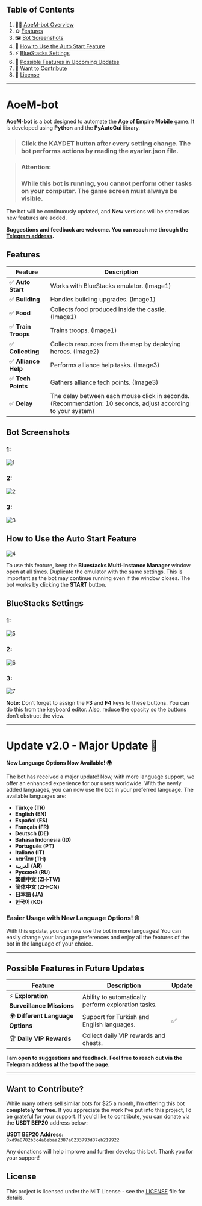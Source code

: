 ## Table of Contents

1. 🧑‍💻 [AoeM-bot Overview](#aoem-bot)
2. ⚙️ [Features](#features)
3. 🖼️ [Bot Screenshots](#bot-screenshots)
4. 🚀 [How to Use the Auto Start Feature](#how-to-use-the-auto-start-feature)
5. ⚡ [BlueStacks Settings](#bluestacks-settings)
6. 🔮 [Possible Features in Upcoming Updates](#possible-features-in-upcoming-updates)
7. 💖 [Want to Contribute](#want-to-contribute)
8. 📜 [License](#license)

---

# AoeM-bot

**AoeM-bot** is a bot designed to automate the **Age of Empire Mobile** game. It is developed using **Python** and the **PyAutoGui** library.

> ### Click the **KAYDET** button after every setting change. The bot performs actions by reading the **ayarlar.json** file.

> ### **Attention:**  
> ### While this bot is running, you cannot perform other tasks on your computer. The game screen must always be visible.

The bot will be continuously updated, and **New** versions will be shared as new features are added.

**Suggestions and feedback are welcome. You can reach me through the [Telegram address](https://t.me/aoembot_extasy).**


## Features

| Feature               | Description                                               |
|-----------------------|-----------------------------------------------------------|
| ✅ **Auto Start**        | Works with BlueStacks emulator. (Image1)                  |
| ✅ **Building**          | Handles building upgrades. (Image1)                       |
| ✅ **Food**              | Collects food produced inside the castle. (Image1)        |
| ✅ **Train Troops**      | Trains troops. (Image1)                                   |
| ✅ **Collecting**        | Collects resources from the map by deploying heroes. (Image2) |
| ✅ **Alliance Help**     | Performs alliance help tasks. (Image3)                    |
| ✅ **Tech Points**       | Gathers alliance tech points. (Image3)                    |
| ✅ **Delay**  | The delay between each mouse click in seconds. (Recommendation: 10 seconds, adjust according to your system) |

## Bot Screenshots

### 1:
![1](https://github.com/F0Rextasy/AoeM-Bot/blob/main/screeenshot/1.PNG)

### 2:
![2](https://github.com/F0Rextasy/AoeM-Bot/blob/main/screeenshot/2.PNG)

### 3:
![3](https://github.com/F0Rextasy/AoeM-Bot/blob/main/screeenshot/3.PNG)

## How to Use the Auto Start Feature

![4](https://github.com/F0Rextasy/AoeM-Bot/blob/main/screeenshot/4.PNG)

To use this feature, keep the **Bluestacks Multi-Instance Manager** window open at all times. Duplicate the emulator with the same settings. This is important as the bot may continue running even if the window closes. The bot works by clicking the **START** button.

## BlueStacks Settings

### 1:
![5](https://github.com/F0Rextasy/AoeM-Bot/blob/main/screeenshot/5.PNG)

### 2:
![6](https://github.com/F0Rextasy/AoeM-Bot/blob/main/screeenshot/6.PNG)

### 3:
![7](https://github.com/F0Rextasy/AoeM-Bot/blob/main/screeenshot/7.PNG)

**Note:** Don’t forget to assign the **F3** and **F4** keys to these buttons. You can do this from the keyboard editor. Also, reduce the opacity so the buttons don’t obstruct the view.

---
# Update v2.0 - Major Update 🚀

**New Language Options Now Available! 🌍**

The bot has received a major update! Now, with more language support, we offer an enhanced experience for our users worldwide. With the newly added languages, you can now use the bot in your preferred language. The available languages are:

- **Türkçe (TR)**
- **English (EN)**
- **Español (ES)**
- **Français (FR)**
- **Deutsch (DE)**
- **Bahasa Indonesia (ID)**
- **Português (PT)**
- **Italiano (IT)**
- **ภาษาไทย (TH)**
- **العربية (AR)**
- **Русский (RU)**
- **繁體中文 (ZH-TW)**
- **简体中文 (ZH-CN)**
- **日本語 (JA)**
- **한국어 (KO)**

### Easier Usage with New Language Options! 🌐

With this update, you can now use the bot in more languages! You can easily change your language preferences and enjoy all the features of the bot in the language of your choice.

---

## Possible Features in Future Updates

| Feature               | Description                                              | Update  |
|-----------------------|----------------------------------------------------------|------------------|
| ⚡ **Exploration Surveillance Missions** | Ability to automatically perform exploration tasks.  | |
| 🌍 **Different Language Options** | Support for Turkish and English languages.             | ✅ |
| 🏆 **Daily VIP Rewards** | Collect daily VIP rewards and chests.                  | |

**I am open to suggestions and feedback. Feel free to reach out via the Telegram address at the top of the page.**

---
## Want to Contribute?

While many others sell similar bots for $25 a month, I’m offering this bot **completely for free**. If you appreciate the work I’ve put into this project, I’d be grateful for your support. If you'd like to contribute, you can donate via the **USDT BEP20** address below:

**USDT BEP20 Address:**  
`0xd9a8782b3c4a6ebaa2387a0233793d87eb219922`

Any donations will help improve and further develop this bot. Thank you for your support!

## License

This project is licensed under the MIT License - see the [LICENSE](LICENSE) file for details.

